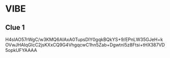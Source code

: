 # VIBE
## Clue 1
H4sIAO57rWgC/w3KMQ6AIAxA0TupsDlY0gqkBQkYS+9/EPnLW35GJeH+kOVwJHAIqGIcC2jsKXxCQ9G4VhgqcwC1hn5Zab+DgwtnI5z8Ftsi+tHX387VD5opkUFYAAAA
